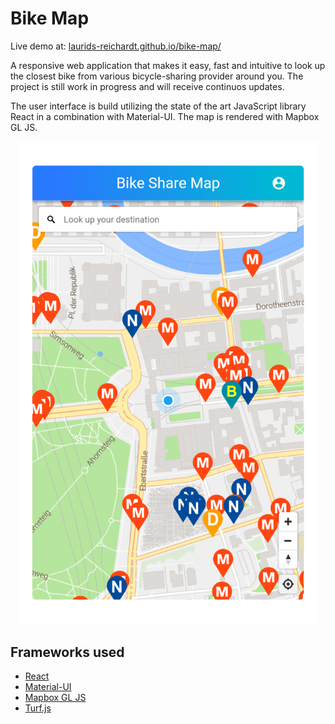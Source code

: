 # Bike Map

Live demo at: [laurids-reichardt.github.io/bike-map/](https://laurids-reichardt.github.io/bike-map/)

A responsive web application that makes it easy, fast and intuitive to look up
the closest bike from various bicycle-sharing provider around you. The project
is still work in progress and will receive continuos updates.

The user interface is build utilizing the state of the art JavaScript library React
in a combination with Material-UI. The map is rendered with Mapbox GL JS.

<div align="center">
  <a href="https://laurids-reichardt.github.io/bike-map/">
    <img width="482" src="screenshot.png">
  </a>
</div>

## Frameworks used

- [React](https://reactjs.org)
- [Material-UI](https://material-ui.com/)
- [Mapbox GL JS](https://www.mapbox.com/mapbox-gl-js/api/)
- [Turf.js](http://turfjs.org/)
